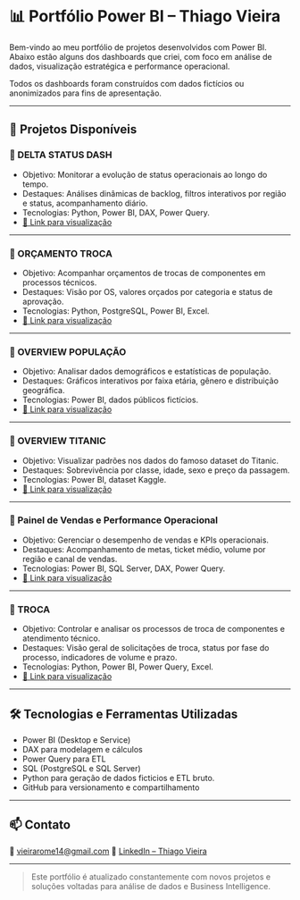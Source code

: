 # 📊 Portfólio Power BI – Thiago Vieira

Bem-vindo ao meu portfólio de projetos desenvolvidos com Power BI.  
Abaixo estão alguns dos dashboards que criei, com foco em análise de dados, visualização estratégica e performance operacional.

Todos os dashboards foram construídos com dados fictícios ou anonimizados para fins de apresentação.

---

## 📌 Projetos Disponíveis

### 🔷 DELTA STATUS DASH
- Objetivo: Monitorar a evolução de status operacionais ao longo do tempo.
- Destaques: Análises dinâmicas de backlog, filtros interativos por região e status, acompanhamento diário.
- Tecnologias: Python, Power BI, DAX, Power Query.
- [🔗 Link para visualização]( https://app.powerbi.com/links/Tv6Z92qzua?ctid=659ce2b8-0714-4198-8c38-dc9b60aabb57&pbi_source=linkShare )

---

### 🔷 ORÇAMENTO TROCA
- Objetivo: Acompanhar orçamentos de trocas de componentes em processos técnicos.
- Destaques: Visão por OS, valores orçados por categoria e status de aprovação.
- Tecnologias: Python, PostgreSQL, Power BI, Excel.
- [🔗 Link para visualização]( https://app.powerbi.com/links/PGcrqlX-Ce?ctid=659ce2b8-0714-4198-8c38-dc9b60aabb57&pbi_source=linkShare )

---

### 🔷 OVERVIEW POPULAÇÃO
- Objetivo: Analisar dados demográficos e estatísticas de população.
- Destaques: Gráficos interativos por faixa etária, gênero e distribuição geográfica.
- Tecnologias: Power BI, dados públicos fictícios.
- [🔗 Link para visualização]( https://app.powerbi.com/links/8Pi-DLDmi6?ctid=659ce2b8-0714-4198-8c38-dc9b60aabb57&pbi_source=linkShare )

---

### 🔷 OVERVIEW TITANIC
- Objetivo: Visualizar padrões nos dados do famoso dataset do Titanic.
- Destaques: Sobrevivência por classe, idade, sexo e preço da passagem.
- Tecnologias: Power BI, dataset Kaggle.
- [🔗 Link para visualização]( https://app.powerbi.com/links/T4OaCVH3g9?ctid=659ce2b8-0714-4198-8c38-dc9b60aabb57&pbi_source=linkShare )

---

### 🔷 Painel de Vendas e Performance Operacional
- Objetivo: Gerenciar o desempenho de vendas e KPIs operacionais.
- Destaques: Acompanhamento de metas, ticket médio, volume por região e canal de vendas.
- Tecnologias: Power BI, SQL Server, DAX, Power Query.
- [🔗 Link para visualização]( https://app.powerbi.com/links/C73IChTZrV?ctid=659ce2b8-0714-4198-8c38-dc9b60aabb57&pbi_source=linkShare )

---

### 🔷 TROCA
- Objetivo: Controlar e analisar os processos de troca de componentes e atendimento técnico.
- Destaques: Visão geral de solicitações de troca, status por fase do processo, indicadores de volume e prazo.
- Tecnologias: Python, Power BI, Power Query, Excel.
- [🔗 Link para visualização]( https://app.powerbi.com/links/iYjLWPIzfT?ctid=659ce2b8-0714-4198-8c38-dc9b60aabb57&pbi_source=linkShare )


---

## 🛠️ Tecnologias e Ferramentas Utilizadas

- Power BI (Desktop e Service)
- DAX para modelagem e cálculos
- Power Query para ETL
- SQL (PostgreSQL e SQL Server)
- Python para geração de dados ficticios e ETL bruto.
- GitHub para versionamento e compartilhamento

---

## 📫 Contato

📧 vieirarome14@gmail.com
🔗 [LinkedIn – Thiago Vieira ]( https://www.linkedin.com/in/thiago-vieira-ti/ )

---

> Este portfólio é atualizado constantemente com novos projetos e soluções voltadas para análise de dados e Business Intelligence.

